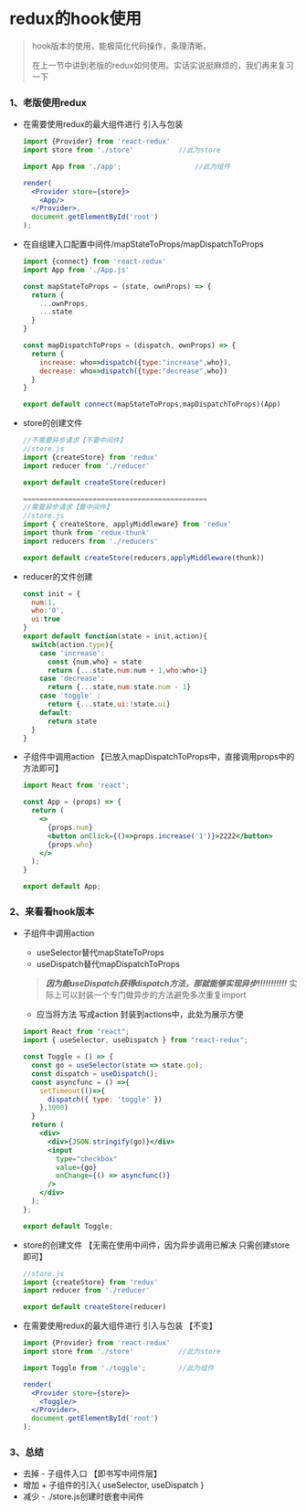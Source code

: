 # redux的hook使用

> hook版本的使用，能极简化代码操作，条理清晰。
>
> 在上一节中讲到老版的redux如何使用。实话实说挺麻烦的，我们再来复习一下

### 1、老版使用redux

- 在需要使用redux的最大组件进行 引入与包装

  ```jsx
  import {Provider} from 'react-redux'
  import store from './store' 			//此为store
  
  import App from './app';					//此为组件
  
  render(
    <Provider store={store}>
      <App/>
    </Provider>,
    document.getElementById('root')
  );
  ```

- 在自组建入口配置中间件/mapStateToProps/mapDispatchToProps 

  ```js
  import {connect} from 'react-redux'
  import App from './App.js'
  
  const mapStateToProps = (state, ownProps) => {
    return {
      ...ownProps,
      ...state
    }
  }
  
  const mapDispatchToProps = (dispatch, ownProps) => {
    return {
      increase: who=>dispatch({type:"increase",who}),
      decrease: who=>dispatch({type:"decrease",who})
    }
  }
  
  export default connect(mapStateToProps,mapDispatchToProps)(App)
  ```

- store的创建文件

  ```js
  //不需要异步请求【不要中间件】
  //store.js
  import {createStore} from 'redux'
  import reducer from './reducer'
  
  export default createStore(reducer)
  
  =============================================
  //需要异步请求【要中间件】
  //store.js
  import { createStore, applyMiddleware} from 'redux'
  import thunk from 'redux-thunk'
  import reducers from './reducers'
  
  export default createStore(reducers,applyMiddleware(thunk))
  ```

- reducer的文件创建

  ```js
  const init = {
    num:1,
    who:'0',
    ui:true
  }
  export default function(state = init,action){
    switch(action.type){
      case 'increase':
        const {num,who} = state
        return {...state,num:num + 1,who:who+1}
      case 'decrease':
        return {...state,num:state.num - 1}
      case 'toggle' :
        return {...state,ui:!state.ui}
      default:
        return state
    }
  }
  ```

- 子组件中调用action 【已放入mapDispatchToProps中，直接调用props中的方法即可】

  ```jsx
  import React from 'react';
  
  const App = (props) => {
    return (
      <>
        {props.num}
        <button onClick={()=>props.increase('1')}>2222</button>
        {props.who}
      </>
    );
  }
  
  export default App;
  ```

  

### 2、来看看hook版本

- 子组件中调用action 

  - useSelector替代mapStateToProps
  - useDispatch替代mapDispatchToProps

  > ***因为能useDispatch获得dispatch方法，那就能够实现异步!!!!!!!!!!!***  实际上可以封装一个专门做异步的方法避免多次重复import 

  

  - 应当将方法 写成action 封装到actions中，此处为展示方便

  ```jsx
  import React from "react";
  import { useSelector, useDispatch } from "react-redux";
  
  const Toggle = () => {
    const go = useSelector(state => state.go);
    const dispatch = useDispatch();
    const asyncfunc = () =>{
      setTimeout(()=>{
        dispatch({ type: 'toggle' })
      },1000)
    }
    return (
      <div>
        <div>{JSON.stringify(go)}</div>
        <input
          type="checkbox"
          value={go}
          onChange={() => asyncfunc()}
        />
      </div>
    );
  };
  
  export default Toggle;
  ```

- store的创建文件 【无需在使用中间件，因为异步调用已解决 只需创建store即可】

  ```js
  //store.js
  import {createStore} from 'redux'
  import reducer from './reducer'
  
  export default createStore(reducer)
  ```

- 在需要使用redux的最大组件进行 引入与包装 【不变】

  ```jsx
  import {Provider} from 'react-redux'
  import store from './store' 			//此为store
  
  import Toggle from './toggle';		//此为组件
  
  render(
    <Provider store={store}>
      <Toggle/>
    </Provider>,
    document.getElementById('root')
  );
  ```

  

### 3、总结

- 去掉  -  子组件入口 【即书写中间件层】
- 增加 + 子组件的引入{ useSelector, useDispatch }
- 减少  -  ./store.js创建时嵌套中间件